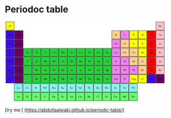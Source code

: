 # Periodoc table


![periodoc table](./images/periodic-table.png)

[try me:] (https://abdullaalwaki.github.io/periodic-table/)
